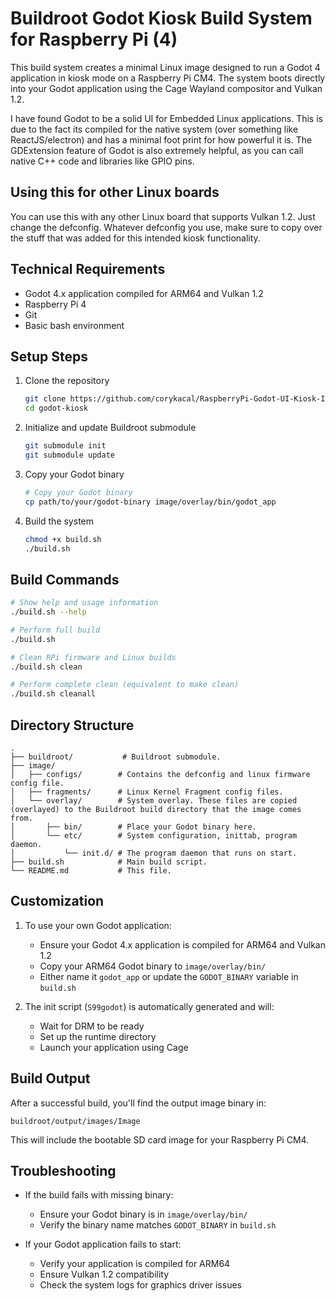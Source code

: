 # Buildroot Godot Kiosk Build System for Raspberry Pi (4)

This build system creates a minimal Linux image designed to run a Godot 4 application in kiosk mode on a Raspberry Pi CM4. The system boots directly into your Godot application using the Cage Wayland compositor and Vulkan 1.2.

I have found Godot to be a solid UI for Embedded Linux applications. This is due to the fact its compiled for the native system (over something like ReactJS/electron) and has a minimal foot print for how powerful it is. The GDExtension feature of Godot is also extremely helpful, as you can call native C++ code and libraries like GPIO pins.

## Using this for other Linux boards

You can use this with any other Linux board that supports Vulkan 1.2. Just change the defconfig. Whatever defconfig you use, make sure to copy over the stuff that was added for this intended kiosk functionality. 

## Technical Requirements

- Godot 4.x application compiled for ARM64 and Vulkan 1.2
- Raspberry Pi 4
- Git
- Basic bash environment

## Setup Steps

1. Clone the repository
   ```bash
   git clone https://github.com/corykacal/RaspberryPi-Godot-UI-Kiosk-Image godot-kiosk
   cd godot-kiosk
   ```

2. Initialize and update Buildroot submodule
   ```bash
   git submodule init
   git submodule update
   ```

3. Copy your Godot binary
   ```bash   
   # Copy your Godot binary
   cp path/to/your/godot-binary image/overlay/bin/godot_app
   ```

4. Build the system
   ```bash
   chmod +x build.sh
   ./build.sh
   ```

## Build Commands

```bash
# Show help and usage information
./build.sh --help

# Perform full build
./build.sh

# Clean RPi firmware and Linux builds
./build.sh clean

# Perform complete clean (equivalent to make clean)
./build.sh cleanall
```

## Directory Structure

```
.
├── buildroot/           # Buildroot submodule.
├── image/
│   ├── configs/        # Contains the defconfig and linux firmware config file.
│   ├── fragments/      # Linux Kernel Fragment config files.
│   └── overlay/        # System overlay. These files are copied (overlayed) to the Buildroot build directory that the image comes from. 
│       ├── bin/        # Place your Godot binary here.
│       └── etc/        # System configuration, inittab, program daemon. 
│           └── init.d/ # The program daemon that runs on start.
├── build.sh            # Main build script.
└── README.md           # This file.
```

## Customization

1. To use your own Godot application:
   - Ensure your Godot 4.x application is compiled for ARM64 and Vulkan 1.2
   - Copy your ARM64 Godot binary to `image/overlay/bin/`
   - Either name it `godot_app` or update the `GODOT_BINARY` variable in `build.sh`

2. The init script (`S99godot`) is automatically generated and will:
   - Wait for DRM to be ready
   - Set up the runtime directory
   - Launch your application using Cage

## Build Output

After a successful build, you'll find the output image binary in:
```
buildroot/output/images/Image
```

This will include the bootable SD card image for your Raspberry Pi CM4.

## Troubleshooting

 - If the build fails with missing binary:
   - Ensure your Godot binary is in `image/overlay/bin/`
   - Verify the binary name matches `GODOT_BINARY` in `build.sh`

 - If your Godot application fails to start:
   - Verify your application is compiled for ARM64
   - Ensure Vulkan 1.2 compatibility
   - Check the system logs for graphics driver issues

